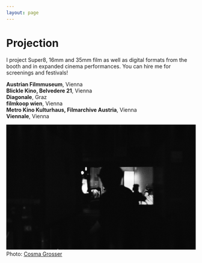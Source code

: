 ```yaml
---
layout: page
---
```


# Projection

I project Super8, 16mm and 35mm film as well as digital formats from the booth and in expanded cinema performances. You can hire me for screenings and festivals!

<strong>Austrian Filmmuseum</strong>, Vienna<br>
<strong>Blickle Kino, Belvedere 21</strong>, Vienna<br>
<strong>Diagonale</strong>, Graz<br>
<strong>filmkoop wien</strong>, Vienna<br>
<strong>Metro Kino Kulturhaus, Filmarchive Austria</strong>, Vienna<br>
<strong>Viennale</strong>, Vienna<br>

<img class="solo" src="/assets/img/projection/CosmaGrosser_Projektionist.JPG" title=""/><br>
<span class="smaller">Photo: <a href="https://www.cosmagrosser.com" rel="noopener noreferrer" target="_blank">Cosma Grosser</a></span>